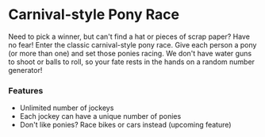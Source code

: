 Carnival-style Pony Race
====

Need to pick a winner, but can't find a hat or pieces of scrap paper?  Have no
fear! Enter the classic carnival-style pony race. Give each person a pony (or
more than one) and set those ponies racing.  We don't have water guns to shoot
or balls to roll, so your fate rests in the hands on a random number generator! 

### Features

* Unlimited number of jockeys
* Each jockey can have a unique number of ponies
* Don't like ponies? Race bikes or cars instead (upcoming feature)
